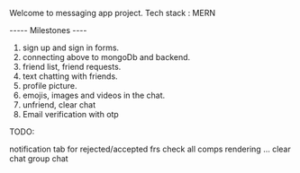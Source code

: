 Welcome to messaging app project.
Tech stack : MERN

----- Milestones ----

1. sign up and sign in forms.
2. connecting above to mongoDb and backend.
3. friend list, friend requests.
4. text chatting with friends.
5. profile picture.
6. emojis, images and videos in the chat.
7. unfriend, clear chat
8. Email verification with otp

TODO:

notification tab for rejected/accepted frs
check all comps rendering ...
clear chat
group chat